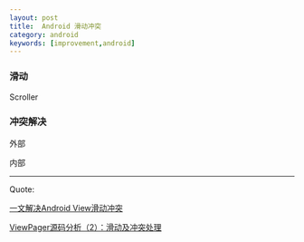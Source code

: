 ```yaml
---
layout: post
title:  Android 滑动冲突
category: android
keywords: [improvement,android]
---
```


###  滑动  

Scroller   


### 冲突解决  

外部 


内部    






---

Quote:

[一文解决Android View滑动冲突](http://www.jianshu.com/p/982a83271327)

[ViewPager源码分析（2）：滑动及冲突处理](http://blog.csdn.net/huachao1001/article/details/51654692)